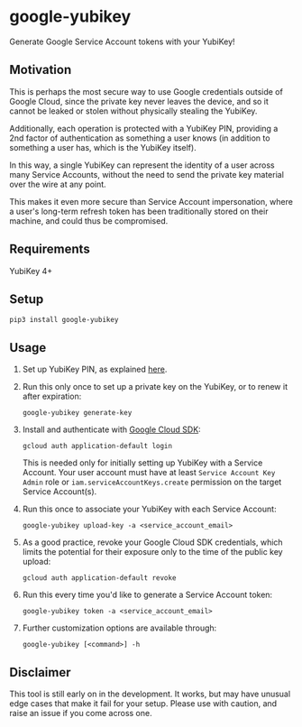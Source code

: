 # google-yubikey

Generate Google Service Account tokens with your YubiKey!

## Motivation

This is perhaps the most secure way to use Google credentials
outside of Google Cloud, since the private key never leaves the device,
and so it cannot be leaked or stolen without physically stealing the YubiKey.

Additionally, each operation is protected with a YubiKey PIN,
providing a 2nd factor of authentication as something a user knows
(in addition to something a user has, which is the YubiKey itself).

In this way, a single YubiKey can represent the identity
of a user across many Service Accounts, without the need
to send the private key material over the wire at any point.

This makes it even more secure than Service Account impersonation,
where a user's long-term refresh token has been traditionally
stored on their machine, and could thus be compromised.

## Requirements

YubiKey 4+

## Setup

```
pip3 install google-yubikey
```

## Usage

1.  Set up YubiKey PIN, as explained
    [here](https://developers.yubico.com/PIV/Guides/Device_setup.html).

2.  Run this only once to set up a private key on the YubiKey,
    or to renew it after expiration:

    ```
    google-yubikey generate-key
    ```

3.  Install and authenticate with
    [Google Cloud SDK](https://cloud.google.com/sdk/install):

    ```
    gcloud auth application-default login
    ```

    This is needed only for initially setting up YubiKey with a Service Account.
    Your user account must have at least `Service Account Key Admin` role
    or `iam.serviceAccountKeys.create` permission
    on the target Service Account(s).

4.  Run this once to associate your YubiKey with each Service Account:

    ```
    google-yubikey upload-key -a <service_account_email>
    ```

5.  As a good practice, revoke your Google Cloud SDK credentials,
    which limits the potential for their exposure
    only to the time of the public key upload:

    ```
    gcloud auth application-default revoke
    ```

6.  Run this every time you'd like to generate a Service Account token:

    ```
    google-yubikey token -a <service_account_email>
    ```

7.  Further customization options are available through:

    ```
    google-yubikey [<command>] -h
    ```

## Disclaimer

This tool is still early on in the development.
It works, but may have unusual edge cases that make it fail
for your setup. Please use with caution, and raise an issue
if you come across one.

